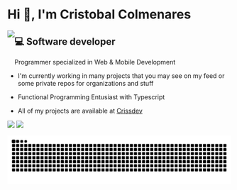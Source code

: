 # Hi 👋, I'm Cristobal Colmenares

<img align="left" height="200" src="https://i.redd.it/bpxxqqvps4h91.gif"  />

## 💻 Software developer

  Programmer specialized in Web & Mobile Development

- I'm currently working in many projects that you may see on my feed or some private repos for organizations and stuff

- Functional Programming Entusiast with Typescript

- All of my projects are available at [Crissdev](https://crissdev.vercel.app/)

![](https://github-readme-stats.vercel.app/api/top-langs/?username=crissacm&theme=github_dark&hide_border=true&include_all_commits=false&count_private=true&layout=compact)
![](https://nirzak-streak-stats.vercel.app/?user=crissacm&theme=github_dark&hide_border=true)

![snake gif](https://github.com/crissacm/crissacm/blob/output/github-snake-dark.svg)
